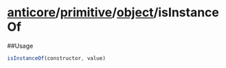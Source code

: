 # [anticore](../../../../../#reference)/[primitive](../../#reference)/[object](../#reference)/<a name="reference">isInstanceOf</a>

##Usage

```js
isInstanceOf(constructor, value)
```